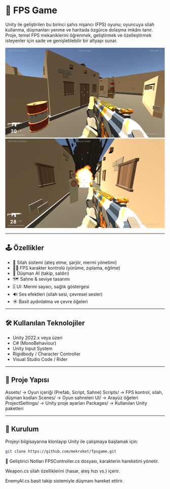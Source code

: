 # 🎯 FPS Game

Unity ile geliştirilen bu birinci şahıs nişancı (FPS) oyunu; oyuncuya silah kullanma, düşmanları yenme ve haritada özgürce dolaşma imkânı tanır. Proje, temel FPS mekaniklerini öğrenmek, geliştirmek ve özelleştirmek isteyenler için sade ve genişletilebilir bir altyapı sunar.

![1](https://github.com/mekroket/fpsgame/blob/main/1.png)
![2](https://github.com/mekroket/fpsgame/blob/main/2.png)

---

## 🕹️ Özellikler

- 🔫 Silah sistemi (ateş etme, şarjör, mermi yönetimi)
- 🧍‍♂️ FPS karakter kontrolü (yürüme, zıplama, eğilme)
- 🎯 Düşman AI (takip, saldırı)
- 🗺️ Sahne & seviye tasarımı
- 🎚️ UI: Mermi sayacı, sağlık göstergesi
- 🔊 Ses efektleri (silah sesi, çevresel sesler)
- ☀️ Basit aydınlatma ve çevre öğeleri

---

## 🛠️ Kullanılan Teknolojiler

- Unity 2022.x veya üzeri
- C# (MonoBehaviour)
- Unity Input System
- Rigidbody / Character Controller
- Visual Studio Code / Rider

---

## 📁 Proje Yapısı

Assets/ → Oyun içeriği (Prefab, Script, Sahne)
Scripts/ → FPS kontrol, silah, düşman kodları
Scenes/ → Oyun sahneleri
UI/ → Arayüz öğeleri
ProjectSettings/ → Unity proje ayarları
Packages/ → Kullanılan Unity paketleri


---

## 🚀 Kurulum

Projeyi bilgisayarına klonlayıp Unity ile çalışmaya başlamak için:

```bash
git clone https://github.com/mekroket/fpsgame.git
```


🧪 Geliştirici Notları
FPSController.cs dosyası, karakterin hareketini yönetir.

Weapon.cs silah özelliklerini (hasar, ateş hızı vs.) içerir.

EnemyAI.cs basit takip sistemiyle düşmanı hareket ettirir.

